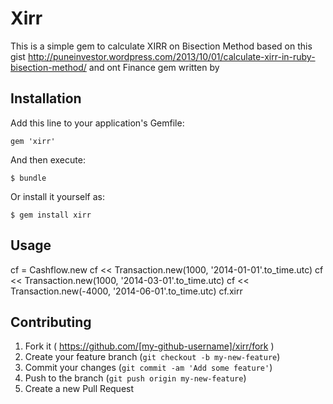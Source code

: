 # Xirr

This is a simple gem to calculate XIRR on Bisection Method based on this gist http://puneinvestor.wordpress.com/2013/10/01/calculate-xirr-in-ruby-bisection-method/
and ont Finance gem written by 

## Installation

Add this line to your application's Gemfile:

    gem 'xirr'

And then execute:

    $ bundle

Or install it yourself as:

    $ gem install xirr

## Usage


cf = Cashflow.new
cf << Transaction.new(1000, '2014-01-01'.to_time.utc)
cf << Transaction.new(1000, '2014-03-01'.to_time.utc)
cf << Transaction.new(-4000, '2014-06-01'.to_time.utc)
cf.xirr

## Contributing

1. Fork it ( https://github.com/[my-github-username]/xirr/fork )
2. Create your feature branch (`git checkout -b my-new-feature`)
3. Commit your changes (`git commit -am 'Add some feature'`)
4. Push to the branch (`git push origin my-new-feature`)
5. Create a new Pull Request
